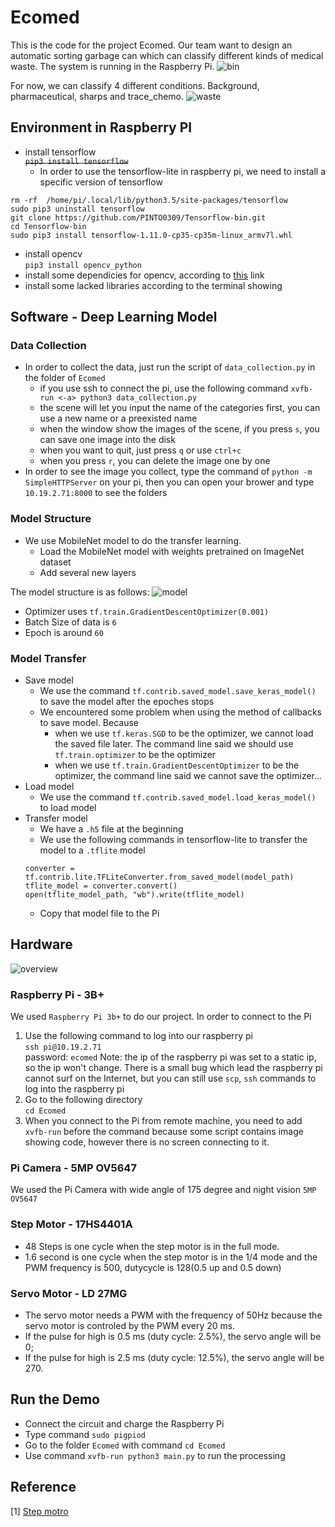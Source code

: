 # Ecomed
This is the code for the project Ecomed. Our team want to design an automatic sorting garbage can which can classify different kinds of medical waste. The system is running in the Raspberry Pi.
![bin](https://drive.google.com/uc?id=1ce8hs5vJlcS4FhH1EZBe9S4C-XYOIA_e)

For now, we can classify 4 different conditions. Background, pharmaceutical, sharps and trace_chemo.
![waste](https://drive.google.com/uc?id=1nffkzQaLITJcL3fCN74owO1DK0tvwjDl)

## Environment in Raspberry PI
* install tensorflow  
~~`pip3 install tensorflow`~~
	* In order to use the tensorflow-lite in raspberry pi, we need to install a specific version of tensorflow
```
rm -rf  /home/pi/.local/lib/python3.5/site-packages/tensorflow  
sudo pip3 uninstall tensorflow  
git clone https://github.com/PINTO0309/Tensorflow-bin.git
cd Tensorflow-bin
sudo pip3 install tensorflow-1.11.0-cp35-cp35m-linux_armv7l.whl  
```
* install opencv  
```pip3 install opencv_python```
* install some dependicies for opencv, according to [this](https://github.com/amymcgovern/pyparrot/issues/34) link 
* install some lacked libraries according to the terminal showing


## Software - Deep Learning Model
### Data Collection
* In order to collect the data, just run the script of `data_collection.py` in the folder of `Ecomed`
	* if you use ssh to connect the pi, use the following command
	```xvfb-run <-a> python3 data_collection.py```
	* the scene will let you input the name of the categories first, you can use a new name or a preexisted name
	* when the window show the images of the scene, if you press `s`, you can save one image into the disk
	* when you want to quit, just press `q` or use `ctrl+c`
	* when you press `r`, you can delete the image one by one
* In order to see the image you collect, type the command of
```python -m SimpleHTTPServer``` on your pi, 
then you can open your brower and type `10.19.2.71:8000` to see the folders


### Model Structure
* We use MobileNet model to do the transfer learning. 
	* Load the MobileNet model with weights pretrained on ImageNet dataset
	* Add several new layers  

The model structure is as follows:
![model](https://drive.google.com/uc?id=1btF4N7jDOC1FwZG9lP1EgORACcuVd75H)

* Optimizer uses `tf.train.GradientDescentOptimizer(0.001)`
* Batch Size of data is `6`
* Epoch is around `60`


### Model Transfer
* Save model 
	* We use the command `tf.contrib.saved_model.save_keras_model()` to save the model after the epoches stops
	* We encountered some problem when using the method of callbacks to save model. Because 
		* when we use `tf.keras.SGD` to be the optimizer, we cannot load the saved file later. The command line said we should use `tf.train.optimizer` to be the optimizer
		* when we use `tf.train.GradientDescentOptimizer` to be the optimizer, the command line said we cannot save the optimizer...
* Load model
	* We use the command `tf.contrib.saved_model.load_keras_model()` to load model
* Transfer model
	* We have a `.h5` file at the beginning
	* We use the following commands in tensorflow-lite to transfer the model to a `.tflite` model
	```
	converter = tf.contrib.lite.TFLiteConverter.from_saved_model(model_path)
	tflite_model = converter.convert()
	open(tflite_model_path, "wb").write(tflite_model)
	```
	* Copy that model file to the Pi

## Hardware
![overview](https://drive.google.com/uc?id=1jYNp0b0qVclo1yoNszAvLSC2zM0j5qFy)

### Raspberry Pi - 3B+
We used `Raspberry Pi 3b+` to do our project. In order to connect to the Pi
1. Use the following command to log into our raspberry pi  
`ssh pi@10.19.2.71`  
password: `ecomed`
Note: the ip of the raspberry pi was set to a static ip, so the ip won't change. There is a small bug which lead the raspberry pi cannot surf on the Internet, but you can still use `scp`, `ssh` commands to log into the raspberry pi
2. Go to the following directory  
```cd Ecomed```
3. When you connect to the Pi from remote machine, you need to add `xvfb-run` before the command because some script contains image showing code, however there is no screen connecting to it.

### Pi Camera - 5MP OV5647
We used the Pi Camera with wide angle of 175 degree and night vision `5MP OV5647`

### Step Motor - 17HS4401A
* 48 Steps is one cycle when the step motor is in the full mode.
* 1.6 second is one cycle when the step motor is in the 1/4 mode and the PWM frequency is 500, dutycycle is 128(0.5 up and 0.5 down)

### Servo Motor - LD 27MG
* The servo motor needs a PWM with the frequency of 50Hz because the servo motor is controled by the PWM every 20 ms.   
* If the pulse for high is 0.5 ms (duty cycle: 2.5%), the servo angle will be 0;
* If the pulse for high is 2.5 ms (duty cycle: 12.5%), the servo angle will be 270.

## Run the Demo
* Connect the circuit and charge the Raspberry Pi
* Type command ```sudo pigpiod```
* Go to the folder `Ecomed` with command `cd Ecomed`
* Use command `xvfb-run python3 main.py` to run the processing

## Reference
[1] [Step motro](https://www.rototron.info/raspberry-pi-stepper-motor-tutorial/)
